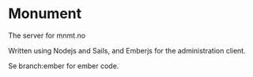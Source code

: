 # Monument

The server for mnmt.no

Written using Nodejs and Sails, and Emberjs for the administration client.

Se branch:ember for ember code.
